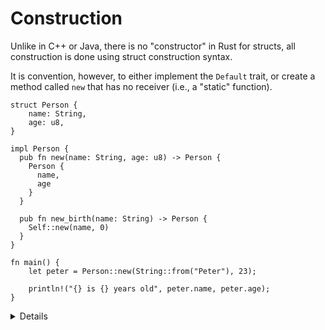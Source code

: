 # Construction

Unlike in C++ or Java, there is no "constructor" in Rust for structs, all
construction is done using struct construction syntax.

It is convention, however, to either implement the `Default` trait, or create a
method called `new` that has no receiver (i.e., a "static" function).

```rust,editable
struct Person {
    name: String,
    age: u8,
}

impl Person {
  pub fn new(name: String, age: u8) -> Person {
    Person {
      name,
      age
    }
  }

  pub fn new_birth(name: String) -> Person {
    Self::new(name, 0)
  }
}

fn main() {
    let peter = Person::new(String::from("Peter"), 23);

    println!("{} is {} years old", peter.name, peter.age);
}
```

<details>

* Mention the `Self` static scope accessor, it allows you to access any method of a struct.

* In fact, dot method call syntax is just syntactic sugar, you can even access methods with `&self` receiver parameters by explicitly passing structs in to the first parameter, e.g., `Person::display(&peter)` if it had such a method `display(&self)`.

* Mention it is likely better to take string references and clone them in the construction methods, but we wanted to keep the example simple and consistent with others.

</details>